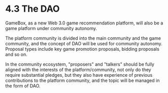 # 4.3 The DAO

GameBox, as a new Web 3.0 game recommendation platform, will also be a game platform under community autonomy.

The platform community is divided into the main community and the game community, and the concept of DAO will be used for community autonomy. Proposal types include key game promotion proposals, bidding proposals and so on.

In the community ecosystem, "proposers" and "talkers" should be fully aligned with the interests of the platform/community, not only do they require substantial pledges, but they also have experience of previous contributions to the platform community, and the topic will be managed in the form of DAO.
